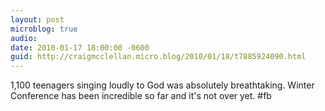 ```yaml
---
layout: post
microblog: true
audio: 
date: 2010-01-17 18:00:00 -0600
guid: http://craigmcclellan.micro.blog/2010/01/18/t7885924090.html
---
```

1,100 teenagers singing loudly to God was absolutely breathtaking. Winter Conference has been incredible so far and it's not over yet. #fb
